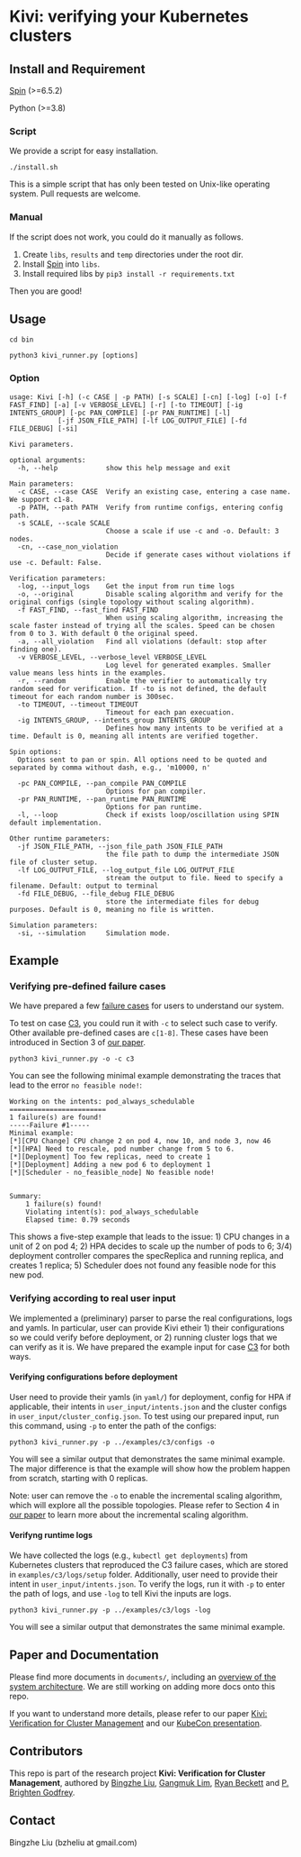 # Kivi: verifying your Kubernetes clusters

## Install and Requirement

[Spin](https://github.com/nimble-code/Spin) (>=6.5.2)

Python (>=3.8)

### Script
We provide a script for easy installation. 
```
./install.sh
```
This is a simple script that has only been tested on Unix-like operating system. Pull requests are welcome.

### Manual
If the script does not work, you could do it manually as follows.
1. Create `libs`, `results` and `temp` directories under the root dir. 
2. Install [Spin](https://github.com/nimble-code/Spin) into `libs`. 
3. Install required libs by ```pip3 install -r requirements.txt```

Then you are good!


## Usage
```
cd bin

python3 kivi_runner.py [options]
```

### Option
```
usage: Kivi [-h] (-c CASE | -p PATH) [-s SCALE] [-cn] [-log] [-o] [-f FAST_FIND] [-a] [-v VERBOSE_LEVEL] [-r] [-to TIMEOUT] [-ig INTENTS_GROUP] [-pc PAN_COMPILE] [-pr PAN_RUNTIME] [-l]
            [-jf JSON_FILE_PATH] [-lf LOG_OUTPUT_FILE] [-fd FILE_DEBUG] [-si]

Kivi parameters.

optional arguments:
  -h, --help            show this help message and exit

Main parameters:
  -c CASE, --case CASE  Verify an existing case, entering a case name. We support c1-8.
  -p PATH, --path PATH  Verify from runtime configs, entering config path.
  -s SCALE, --scale SCALE
                        Choose a scale if use -c and -o. Default: 3 nodes.
  -cn, --case_non_violation
                        Decide if generate cases without violations if use -c. Default: False.

Verification parameters:
  -log, --input_logs    Get the input from run time logs
  -o, --original        Disable scaling algorithm and verify for the original configs (single topology without scaling algorithm).
  -f FAST_FIND, --fast_find FAST_FIND
                        When using scaling algorithm, increasing the scale faster instead of trying all the scales. Speed can be chosen from 0 to 3. With default 0 the original speed.
  -a, --all_violation   Find all violations (default: stop after finding one).
  -v VERBOSE_LEVEL, --verbose_level VERBOSE_LEVEL
                        Log level for generated examples. Smaller value means less hints in the examples.
  -r, --random          Enable the verifier to automatically try random seed for verification. If -to is not defined, the default timeout for each random number is 300sec.
  -to TIMEOUT, --timeout TIMEOUT
                        Timeout for each pan execuation.
  -ig INTENTS_GROUP, --intents_group INTENTS_GROUP
                        Defines how many intents to be verified at a time. Default is 0, meaning all intents are verified together.

Spin options:
  Options sent to pan or spin. All options need to be quoted and separated by comma without dash, e.g., 'm10000, n'

  -pc PAN_COMPILE, --pan_compile PAN_COMPILE
                        Options for pan compiler.
  -pr PAN_RUNTIME, --pan_runtime PAN_RUNTIME
                        Options for pan runtime.
  -l, --loop            Check if exists loop/oscillation using SPIN default implementation.

Other runtime parameters:
  -jf JSON_FILE_PATH, --json_file_path JSON_FILE_PATH
                        the file path to dump the intermediate JSON file of cluster setup.
  -lf LOG_OUTPUT_FILE, --log_output_file LOG_OUTPUT_FILE
                        stream the output to file. Need to specify a filename. Default: output to terminal
  -fd FILE_DEBUG, --file_debug FILE_DEBUG
                        store the intermediate files for debug purposes. Default is 0, meaning no file is written.

Simulation parameters:
  -si, --simulation     Simulation mode.
```

## Example
### Verifying pre-defined failure cases
We have prepared a few [failure cases](documents/failure_cases.md) for users to understand our system. 

To test on case [C3](documents/failure_cases.md#C3), you could run it with `-c` to select such case to verify. Other available pre-defined cases are `c[1-8]`. These cases have been introduced in Section 3 of [our paper](https://bingzhe.web.engr.illinois.edu/files/kivi.pdf). 
```
python3 kivi_runner.py -o -c c3
```
You can see the following minimal example demonstrating the traces that lead to the error `no feasible node!`:
```
Working on the intents: pod_always_schedulable 
========================
1 failure(s) are found!
-----Failure #1-----
Minimal example:
[*][CPU Change] CPU change 2 on pod 4, now 10, and node 3, now 46
[*][HPA] Need to rescale, pod number change from 5 to 6.
[*][Deployment] Too few replicas, need to create 1
[*][Deployment] Adding a new pod 6 to deployment 1
[*][Scheduler - no_feasible_node] No feasible node!


Summary:
    1 failure(s) found!
    Violating intent(s): pod_always_schedulable 
    Elapsed time: 0.79 seconds
```
This shows a five-step example that leads to the issue: 1) CPU changes in a unit of 2 on pod 4; 2) HPA decides to scale up the number of pods to 6; 3/4) deployment controller compares the specReplica and running replica, and creates 1 replica; 5) Scheduler does not found any feasible node for this new pod. 

### Verifying according to real user input
We implemented a (preliminary) parser to parse the real configurations, logs and yamls. In particular, user can provide Kivi etheir 1) their configurations so we could verify before deployment, or 2) running cluster logs that we can verify as it is. We have prepared the example input for case [C3](documents/failure_cases.md#C3) for both ways. 

#### Verifying configurations before deployment
User need to provide their yamls (in `yaml/`) for deployment, config for HPA if applicable, their intents in `user_input/intents.json` and the cluster configs in `user_input/cluster_config.json`. To test using our prepared input, run this command, using `-p` to enter the path of the configs:
```
python3 kivi_runner.py -p ../examples/c3/configs -o
```
You will see a similar output that demonstrates the same minimal example. The major difference is that the example will show how the problem happen from scratch, starting with 0 replicas.

Note: user can remove the `-o` to enable the incremental scaling algorithm, which will explore all the possible topologies. Please refer to Section 4 in [our paper](https://bingzhe.web.engr.illinois.edu/files/kivi.pdf) to learn more about the incremental scaling algorithm.

#### Verifyng runtime logs
We have collected the logs (e.g., `kubectl get deployments`) from Kubernetes clusters that reproduced the C3 failure cases, which are stored in `examples/c3/logs/setup` folder. Additionally, user need to provide their intent in `user_input/intents.json`.  To verify the logs, run it with `-p` to enter the path of logs, and use `-log` to tell Kivi the inputs are logs. 
```
python3 kivi_runner.py -p ../examples/c3/logs -log
```
You will see a similar output that demonstrates the same minimal example.  


## Paper and Documentation
Please find more documents in `documents/`, including an [overview of the system architecture](documents/sys_arch.md). We are still working on adding more docs onto this repo.

If you want to understand more details, please refer to our paper [Kivi: Verification for Cluster Management](https://bingzhe.web.engr.illinois.edu/files/kivi.pdf) and our [KubeCon presentation](https://static.sched.com/hosted_files/kccncna2023/9b/Kivi-KubeCon.pdf). 

## Contributors
This repo is part of the research project **Kivi: Verification for Cluster Management**, authored by [Bingzhe Liu](https://bingzhe.web.engr.illinois.edu/), [Gangmuk Lim](https://gangmuk.github.io/), [Ryan Beckett](https://www.microsoft.com/en-us/research/people/rybecket/) and [P. Brighten Godfrey](https://pbg.cs.illinois.edu/).

## Contact
Bingzhe Liu (bzheliu at gmail.com)

